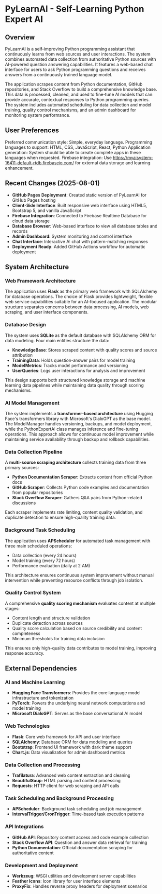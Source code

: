 # PyLearnAI - Self-Learning Python Expert AI

## Overview

PyLearnAI is a self-improving Python programming assistant that continuously learns from web sources and user interactions. The system combines automated data collection from authoritative Python sources with AI-powered question answering capabilities. It features a web-based chat interface for users to ask Python programming questions and receives answers from a continuously trained language model.

The application scrapes content from Python documentation, GitHub repositories, and Stack Overflow to build a comprehensive knowledge base. This data is processed, cleaned, and used to fine-tune AI models that can provide accurate, contextual responses to Python programming queries. The system includes automated scheduling for data collection and model training, quality control mechanisms, and an admin dashboard for monitoring system performance.

## User Preferences

Preferred communication style: Simple, everyday language.
Programming languages to support: HTML, CSS, JavaScript, React, Python
Application generation: System should be able to create complete apps in these languages when requested.
Firebase integration: Use https://myaisystem-16411-default-rtdb.firebaseio.com/ for external data storage and learning enhancement.

## Recent Changes (2025-08-01)

- **GitHub Pages Deployment**: Created static version of PyLearnAI for GitHub Pages hosting
- **Client-Side Interface**: Built responsive web interface using HTML5, Bootstrap 5, and vanilla JavaScript
- **Firebase Integration**: Connected to Firebase Realtime Database for cloud data storage
- **Database Browser**: Web-based interface to view all database tables and records
- **Admin Dashboard**: System monitoring and control interface
- **Chat Interface**: Interactive AI chat with pattern-matching responses
- **Deployment Ready**: Added GitHub Actions workflow for automatic deployment

## System Architecture

### Web Framework Architecture
The application uses **Flask** as the primary web framework with SQLAlchemy for database operations. The choice of Flask provides lightweight, flexible web service capabilities suitable for an AI-focused application. The modular structure separates concerns between data processing, AI models, web scraping, and user interface components.

### Database Design
The system uses **SQLite** as the default database with SQLAlchemy ORM for data modeling. Four main entities structure the data:
- **KnowledgeBase**: Stores scraped content with quality scores and source attribution
- **TrainingData**: Holds question-answer pairs for model training
- **ModelMetrics**: Tracks model performance and versioning
- **UserQueries**: Logs user interactions for analysis and improvement

This design supports both structured knowledge storage and machine learning data pipelines while maintaining data quality through scoring mechanisms.

### AI Model Management
The system implements a **transformer-based architecture** using Hugging Face's transformers library with Microsoft's DialoGPT as the base model. The ModelManager handles versioning, backups, and model deployment, while the PythonExpertAI class manages inference and fine-tuning operations. This approach allows for continuous model improvement while maintaining service availability through backup and rollback capabilities.

### Data Collection Pipeline
A **multi-source scraping architecture** collects training data from three primary sources:
- **Python Documentation Scraper**: Extracts content from official Python docs
- **GitHub Scraper**: Collects Python code examples and documentation from popular repositories  
- **Stack Overflow Scraper**: Gathers Q&A pairs from Python-related discussions

Each scraper implements rate limiting, content quality validation, and duplicate detection to ensure high-quality training data.

### Background Task Scheduling
The application uses **APScheduler** for automated task management with three main scheduled operations:
- Data collection (every 24 hours)
- Model training (every 72 hours)  
- Performance evaluation (daily at 2 AM)

This architecture ensures continuous system improvement without manual intervention while preventing resource conflicts through job isolation.

### Quality Control System
A comprehensive **quality scoring mechanism** evaluates content at multiple stages:
- Content length and structure validation
- Duplicate detection across sources
- Quality score calculation based on source credibility and content completeness
- Minimum thresholds for training data inclusion

This ensures only high-quality data contributes to model training, improving response accuracy.

## External Dependencies

### AI and Machine Learning
- **Hugging Face Transformers**: Provides the core language model infrastructure and tokenization
- **PyTorch**: Powers the underlying neural network computations and model training
- **Microsoft DialoGPT**: Serves as the base conversational AI model

### Web Technologies
- **Flask**: Core web framework for API and user interface
- **SQLAlchemy**: Database ORM for data modeling and queries
- **Bootstrap**: Frontend UI framework with dark theme support
- **Chart.js**: Data visualization for admin dashboard metrics

### Data Collection and Processing
- **Trafilatura**: Advanced web content extraction and cleaning
- **BeautifulSoup**: HTML parsing and content processing
- **Requests**: HTTP client for web scraping and API calls

### Task Scheduling and Background Processing
- **APScheduler**: Background task scheduling and job management
- **IntervalTrigger/CronTrigger**: Time-based task execution patterns

### API Integrations
- **GitHub API**: Repository content access and code example collection
- **Stack Overflow API**: Question and answer data retrieval for training
- **Python Documentation**: Official documentation scraping for authoritative content

### Development and Deployment
- **Werkzeug**: WSGI utilities and development server capabilities
- **Feather Icons**: Icon library for user interface elements
- **ProxyFix**: Handles reverse proxy headers for deployment scenarios